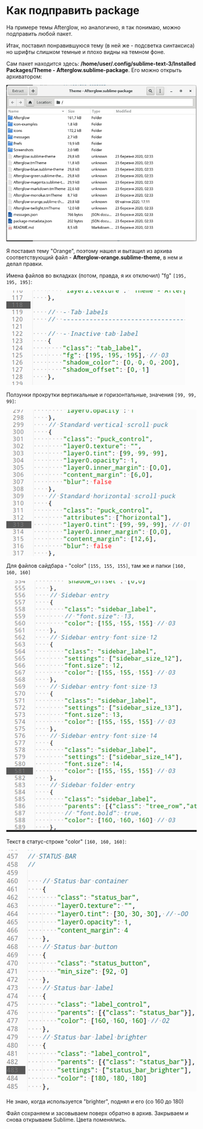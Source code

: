 # Как подправить package

На примере темы Afterglow, но аналогично, я так понимаю, можно подправить любой пакет.

Итак, поставил понравившуюся тему (в ней же - подсветка синтаксиса) но шрифты слишком темные и плохо видны на темном фоне.

Сам пакет находится здесь: **/home/user/.config/sublime-text-3/Installed Packages/Theme - Afterglow.sublime-package**. Его можно открыть архиватором:

![package](st_package.png)

Я поставил тему "Orange", поэтому нашел и вытащил из архива соответствующий файл - **Afterglow-orange.sublime-theme**, в нем и делал правки.

Имена файлов во вкладках (потом, правда, я их отключил) "fg" `[195, 195, 195]`: 

![package](st_tabs.png)

Ползунки прокрутки вертикальные и горизонтальные, значения `[99, 99, 99]`:

![package](st_polzunok.png)

Для файлов сайдбара - "color" `[155, 155, 155]`, там же и папки `[160, 160, 160]`

![package](st_sb_lab.png)

Текст в статус-строке "color" `[160, 160, 160]`:

![package](st_status_bar.png)

Не знаю, когда используется "brighter", поднял и его (со 160 до 180)

Файл сохраняем и засовываем поверх обратно в архив. Закрываем и снова открываем Sublime. Цвета поменялись.


